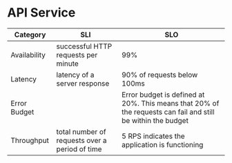 # API Service

| Category     | SLI                                                 |  SLO        |
|--------------|-----|------------------------------------------------------------------------------------------------------------|
| Availability | successful HTTP requests per minute                | 99%                                                         |
| Latency      | latency of a server response  | 90% of requests below 100ms                       |
| Error Budget |     | Error budget is defined at 20%. This means that 20% of the requests can fail and still be within the budget |
| Throughput   |total number of requests over a period of time | 5 RPS indicates the application is functioning                |
